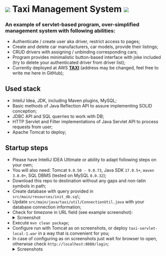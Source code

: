 
<h1><img src=https://user-images.githubusercontent.com/116804521/230764634-d4e661bd-423f-4af8-ab04-cd3ceb86ce31.jpg> Taxi Management System  
<img src=https://user-images.githubusercontent.com/116804521/230764634-d4e661bd-423f-4af8-ab04-cd3ceb86ce31.jpg></h1>
 
### An example of servlet-based program, over-simplified management system with following abilities:
<ul>
<li>Authenticate / create user aka driver, restrict access to pages;</li>
<li>Create and delete car manufacturers, car models, provide their listings;</li>
<li>CRUD drivers with assigning / unbinding corresponding cars;</li>
<li>Program provides minimalistic button-based interface with joke included (try to delete your authenticated driver from driver list);</li>
<li>Currently deployed at AWS <b><a href="http://13.53.243.222/index">TAXI</a></b> (address may be changed, feel free to write me here in GitHub);</li>
</ul>

## Used stack

<ul>
<li>InteliJ Idea, JDK, including Maven plugins, MySQL;</li>
<li>Basic methods of Java Reflection API to assure implementing SOLID conception;</li>
<li>JDBC API and SQL querries to work with DB;</li>
<li>HTTP Servlet and Filter implementations of Java Servlet API to process requests from user;</li>
<li>Apache Tomcat to deploy;</li>
</ul>

## Startup steps

<ul>
<li>Please have IntelliJ IDEA Ultimate or ability to adapt following steps on your own;</li>
<li>You will also need: Tomcat <code>9.0.50 - 9.0.73</code>, Java SDK <code>17.0.5+</code>, <code>maven 3.8.0+</code>, SQL DBMS (tested on MySQL <code>8.0.32</code>);</li>
<li>Download this repo to destination without any gaps and non-latin symbols in path;</li>
<li>Create database with query provided in <code>src/main/resources/init_db.sql</code>;</li>
<li>Update <code>src/main/java/taxi/util/ConnectionUtil.java</code> with your database connection information;</li>
<li>Check for timezone in URL field (see example screenshot):</li>
<details>
  <summary>Screenshot</summary>
<img src=https://user-images.githubusercontent.com/116804521/230735152-a1cd9112-025c-4930-9582-b6741ac51113.png>
</details>
<li>Execute <code>mvn clean package</code>;</li>
<li>Configure run with Tomcat as on screenshots, or deploy <code>taxi-servlet-local-1.war</code> in a way that is convenient for you;</li>
<li>In case of configuring as on screenshots just wait for browser to open, otherwise check <code>http://localhost:8080/login</code>;
<details>
  <summary>Screenshots</summary>
  <img src="https://user-images.githubusercontent.com/116804521/230735159-ac9c69a8-1c67-4af8-8562-a66e8688939c.png">
  <img src="https://user-images.githubusercontent.com/116804521/230735161-87206a30-d65c-411b-b40e-e87f643ecebb.jpg">
  <img src="https://user-images.githubusercontent.com/116804521/230735166-f78d17a7-344f-4dbe-bed5-38a4a3278fd7.png">
</details>
</ul>
